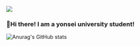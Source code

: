 
<img src="https://img.shields.io/badge/jywleah1101%40yonsei.ac.kr-%23EA4335?style=flat-square&logo=gmail&logoColor=white"/>

### 👋Hi there! I am a yonsei university student!

![Anurag's GitHub stats](https://github-readme-stats.vercel.app/api?username=jywleah1101&show_icons=true&theme=swift)

<!--
**jywleah1101/jywleah1101** is a ✨ _special_ ✨ repository because its `README.md` (this file) appears on your GitHub profile.

Here are some ideas to get you started:

- 🔭 I’m currently working on ...
- 🌱 I’m currently learning ...
- 👯 I’m looking to collaborate on ...
- 🤔 I’m looking for help with ...
- 💬 Ask me about ...
- 📫 How to reach me: ...
- 😄 Pronouns: ...
- ⚡ Fun fact: ...
-->
